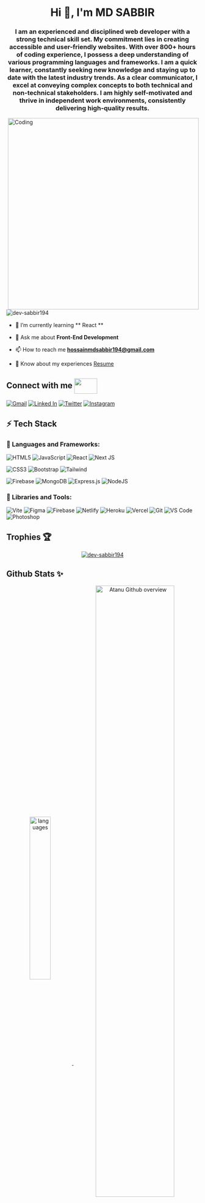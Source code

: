 <!-- <img align="center" width="100%" src = "https://user-images.githubusercontent.com/94675329/210436684-dfccd082-ebf6-4970-9650-cc61777d4011.png" alt = "Coding"> -->

<h1 align="center">Hi 👋, I'm MD SABBIR</h1>
<h3 align="center">I am an experienced and disciplined web developer with a strong technical skill set. My commitment lies in creating accessible and user-friendly websites. With over 800+ hours of coding experience, I possess a deep understanding of various programming languages and frameworks. I am a quick learner, constantly seeking new knowledge and staying up to date with the latest industry trends. As a clear communicator, I excel at conveying complex concepts to both technical and non-technical stakeholders. I am highly self-motivated and thrive in independent work environments, consistently delivering high-quality results.</h3>

<img align="right" width="500px" src = "https://www.wingstechsolutions.com/wp-content/uploads/2022/03/full-stack-development.gif" alt = "Coding">


<p align="left"> <img src="https://komarev.com/ghpvc/?username=dev-sabbir194&label=Profile%20views&color=0e75b6&style=flat" alt="dev-sabbir194" /> </p>

- 🌱 I’m currently learning ** React ** <img width="15" src="https://i.gifer.com/origin/b3/b34dc1592ae8556da933835c0d532738_w200.webp">

- 💬 Ask me about **Front-End Development** <img width="15" src="https://i.gifer.com/origin/b3/b34dc1592ae8556da933835c0d532738_w200.webp">

- 📫 How to reach me **hossainmdsabbir194@gmail.com** <img width="15" src="https://i.gifer.com/origin/b3/b34dc1592ae8556da933835c0d532738_w200.webp">

- 📄 Know about my experiences [Resume](https://drive.google.com/file/d/1JjG-FGoHVF5-dD-74IMMujUmdd97txbY/view?usp=drive_link)



## Connect with me <img src='https://raw.githubusercontent.com/rahulbanerjee26/githubProfileReadmeGenerator/main/gifs/handShake.gif' width="60px" height="40px" align="center"/>
[![Gmail](https://img.shields.io/badge/Gmail-D14836?style=for-the-badge&logo=gmail&logoColor=white)](mailto:hossainmdsabbir194@gmail.com)
[![Linked In](https://img.shields.io/badge/LinkedIn-0077B5?style=for-the-badge&logo=linkedin&logoColor=white)](https://www.linkedin.com/in/md-sabbir-02560b280)
[![Twitter](https://img.shields.io/badge/Twitter-1DA1F2?style=for-the-badge&logo=twitter&logoColor=white)](https://twitter.com/MDSABBIR194)
[![Instagram](https://img.shields.io/badge/Instagram-E4405F?style=for-the-badge&logo=instagram&logoColor=white)](https://www.instagram.com/msabbir194)




## ⚡ Tech Stack

### 🚀 Languages and Frameworks:

![HTML5](https://img.shields.io/badge/html5-%23E34F26.svg?style=for-the-badge&logo=html5&logoColor=white)
![JavaScript](https://img.shields.io/badge/javascript-%23323330.svg?style=for-the-badge&logo=javascript&logoColor=%23F7DF1E)
![React](https://img.shields.io/badge/react-%2320232a.svg?style=for-the-badge&logo=react&logoColor=%2361DAFB)
![Next JS](https://img.shields.io/badge/Next-black?style=for-the-badge&logo=next.js&logoColor=white)

![CSS3](https://img.shields.io/badge/css3-%231572B6.svg?style=for-the-badge&logo=css3&logoColor=white)
![Bootstrap](https://img.shields.io/badge/Bootstrap-563D7C?style=for-the-badge&logo=bootstrap&logoColor=white)
![Tailwind](https://img.shields.io/badge/Tailwind_CSS-38B2AC?style=for-the-badge&logo=tailwind-css&logoColor=white)


![Firebase](https://img.shields.io/badge/firebase-ffca28?style=for-the-badge&logo=firebase&logoColor=black)
![MongoDB](https://img.shields.io/badge/MongoDB-%234ea94b.svg?style=for-the-badge&logo=mongodb&logoColor=white)
![Express.js](https://img.shields.io/badge/express.js-%23404d59.svg?style=for-the-badge&logo=express&logoColor=%2361DAFB)
![NodeJS](https://img.shields.io/badge/node.js-6DA55F?style=for-the-badge&logo=node.js&logoColor=white)




### 🧩 Libraries and Tools:

![Vite](https://img.shields.io/badge/Vite-B73BFE?style=for-the-badge&logo=vite&logoColor=FFD62E)
![Figma](https://img.shields.io/badge/Figma-F24E1E?style=for-the-badge&logo=figma&logoColor=white)
![Firebase](https://img.shields.io/badge/firebase-%23039BE5.svg?style=for-the-badge&logo=firebase)
![Netlify](https://img.shields.io/badge/netlify-%23000000.svg?style=for-the-badge&logo=netlify&logoColor=#00C7B7)
![Heroku](https://img.shields.io/badge/heroku-%23430098.svg?style=for-the-badge&logo=heroku&logoColor=white)
![Vercel](https://img.shields.io/badge/vercel-%23000000.svg?style=for-the-badge&logo=vercel&logoColor=white)
![Git](https://img.shields.io/badge/GIT-E44C30?style=for-the-badge&logo=git&logoColor=white)
![VS Code](https://img.shields.io/badge/VSCode-0078D4?style=for-the-badge&logo=visual%20studio%20code&logoColor=white)
![Photoshop](https://img.shields.io/badge/Adobe%20Photoshop-31A8FF?style=for-the-badge&logo=Adobe%20Photoshop&logoColor=black)


<!-- Trophies -->

## Trophies 🏆
<p align="center" >
	<a href="https://github.com/dev-sabbir194">
		<img src="https://github-profile-trophy.vercel.app/?username=dev-sabbir194&theme=monokai&no-frame=false&no-bg=true&margin-w=4" alt="dev-sabbir194" />
	</a>
</p> 

<!-- Github Stats -->

## Github Stats ✨


<p align="center">
	<a href="https://github.com/dev-sabbir194">
		<img width="33%" align="center" alt="languages" src="https://github-readme-stats-sigma-five.vercel.app/api/top-langs/?username=dev-sabbir194&layout=compact&hide_border=true&theme=radical" />
	</a>
	<a href="https://github.com/dev-sabbir194">
		<img width="64%" align="center" src="https://github-profile-summary-cards.vercel.app/api/cards/profile-details?username=dev-sabbir194&theme=radical" alt="Atanu Github overview"/>
	</a>
</p>

<p align="center">
	<a href="https://github.com/dev-sabbir194">
  		<img width="47%" src="https://github-readme-stats-sigma-five.vercel.app/api?username=dev-sabbir194&show_icons=true&locale=en&layout=compact&hide_border=true&theme=radical" alt="dev-sabbir194" />
	</a>
	<a href="https://github.com/dev-sabbir194">
		<img width="50%" src="https://github-readme-streak-stats.herokuapp.com/?user=dev-sabbir194&layout=compact&hide_border=true&theme=radical" alt="dev-sabbir194" />
	</a>
</p>

<!-- Footer image -->
<img src="https://raw.githubusercontent.com/Trilokia/Trilokia/379277808c61ef204768a61bbc5d25bc7798ccf1/bottom_header.svg"/>


<!-- ![autotron-img](https://github.com/dev-sabbir194/dev-sabbir194/assets/94675329/18ee4aa4-6ee4-4a2c-aa82-fa4f8e83f630)
 -->
 
